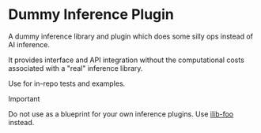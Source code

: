 # Dummy Inference Plugin

A dummy inference library and plugin which does some silly ops instead of AI inference.

It provides interface and API integration without the computational costs associated with a "real" inference library.

Use for in-repo tests and examples.

> [!IMPORTANT]
> Do not use as a blueprint for your own inference plugins. 
> Use [ilib-foo](https://github.com/alpaca-core/ilib-foo) instead.
